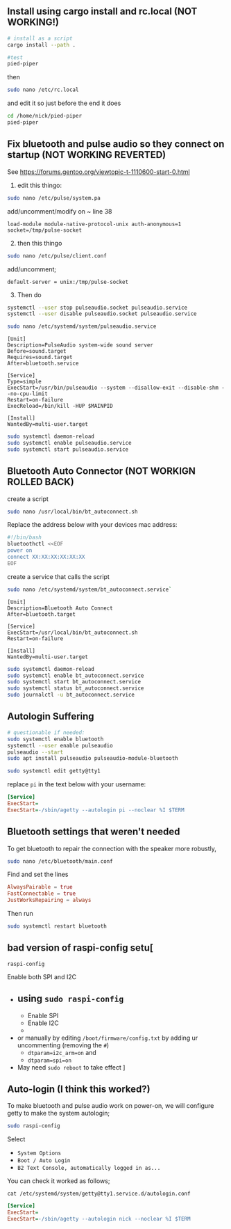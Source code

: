 
## Install using cargo install and rc.local (NOT WORKING!)

```bash
# install as a script
cargo install --path .

#test
pied-piper
```

then 

```bash
sudo nano /etc/rc.local
```

and edit it so just before the end it does

```sh
cd /home/nick/pied-piper
pied-piper
```



## Fix bluetooth and pulse audio so they connect on startup (NOT WORKING REVERTED)

See <https://forums.gentoo.org/viewtopic-t-1110600-start-0.html>

1. edit this thingo:
```bash
sudo nano /etc/pulse/system.pa
```
add/uncomment/modify on ~ line 38
```text
load-module module-native-protocol-unix auth-anonymous=1 socket=/tmp/pulse-socket
```

2. then this thingo
```bash
sudo nano /etc/pulse/client.conf
```
add/uncomment;
```text
default-server = unix:/tmp/pulse-socket
```

3. Then do
```bash
systemctl --user stop pulseaudio.socket pulseaudio.service
systemctl --user disable pulseaudio.socket pulseaudio.service
```

```bash
sudo nano /etc/systemd/system/pulseaudio.service
```

```service
[Unit]
Description=PulseAudio system-wide sound server
Before=sound.target
Requires=sound.target
After=bluetooth.service

[Service]
Type=simple
ExecStart=/usr/bin/pulseaudio --system --disallow-exit --disable-shm --no-cpu-limit
Restart=on-failure
ExecReload=/bin/kill -HUP $MAINPID

[Install]
WantedBy=multi-user.target
```


```bash
sudo systemctl daemon-reload
sudo systemctl enable pulseaudio.service
sudo systemctl start pulseaudio.service
```

## Bluetooth Auto Connector (NOT WORKIGN ROLLED BACK)

create a script

```bash
sudo nano /usr/local/bin/bt_autoconnect.sh
```

Replace the address below with your devices mac address:

```sh
#!/bin/bash
bluetoothctl <<EOF
power on
connect XX:XX:XX:XX:XX:XX
EOF
```

create a service that calls the script

```bash
sudo nano /etc/systemd/system/bt_autoconnect.service`
```

```service
[Unit]
Description=Bluetooth Auto Connect
After=bluetooth.target

[Service]
ExecStart=/usr/local/bin/bt_autoconnect.sh
Restart=on-failure

[Install]
WantedBy=multi-user.target
```
```bash
sudo systemctl daemon-reload
sudo systemctl enable bt_autoconnect.service
sudo systemctl start bt_autoconnect.service
sudo systemctl status bt_autoconnect.service
sudo journalctl -u bt_autoconnect.service
```

## Autologin Suffering

```bash
# questionable if needed:
sudo systemctl enable bluetooth
systemctl --user enable pulseaudio
pulseaudio --start
sudo apt install pulseaudio pulseaudio-module-bluetooth
```

```bash
sudo systemctl edit getty@tty1
```


replace `pi` in the text below with your username:

```ini
[Service]
ExecStart=
ExecStart=-/sbin/agetty --autologin pi --noclear %I $TERM
```

## Bluetooth settings that weren't needed

To get bluetooth to repair the connection with the speaker more robustly,

```bash
sudo nano /etc/bluetooth/main.conf
```

Find and set the lines

```conf
AlwaysPairable = true
FastConnectable = true
JustWorksRepairing = always
```

Then run
```bash
sudo systemctl restart bluetooth
```

## bad version of raspi-config setu[

`raspi-config`

Enable both SPI and I2C
- using `sudo raspi-config`
  - 
  - Enable SPI
  - Enable I2C
  - 
- or manually by editing `/boot/firmware/config.txt` by adding ur
  uncommenting (removing the `#`)
  - `dtparam=i2c_arm=on` and
  - `dtparam=spi=on`
- May need `sudo reboot` to take effect
]


## Auto-login (I think this worked?)

To make bluetooth and pulse audio work on power-on, we will configure getty to make the system autologin;

```bash
sudo raspi-config
```

Select
- `System Options`
- `Boot / Auto Login` 
- `B2 Text Console, automatically logged in as...`

You can check it worked as follows;
```
cat /etc/systemd/system/getty@tty1.service.d/autologin.conf 
```
```ini
[Service]
ExecStart=
ExecStart=-/sbin/agetty --autologin nick --noclear %I $TERM
```
